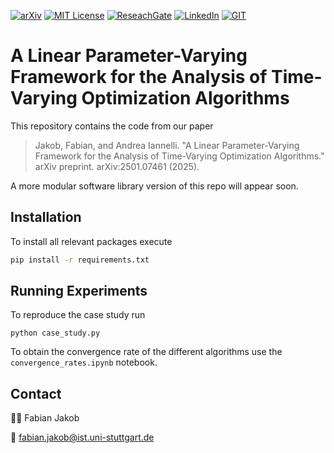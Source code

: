 <!-- PROJECT SHIELDS -->
[![arXiv][arxiv-shield]][arxiv-url]
[![MIT License][license-shield]][license-url]
[![ReseachGate][researchgate-shield]][researchgate-url]
[![LinkedIn][linkedin-shield]][linkedin-url]
[![GIT][git-shield]][git-url]
<!-- [![finalpaper][finalpaper-shield]][finalpaper-url] -->
<!-- [![Scholar][scholar-shield]][scholar-url] -->
<!-- [![Webpage][webpage-shield]][webpage-url] -->

# A Linear Parameter-Varying Framework for the Analysis of Time-Varying Optimization Algorithms
This repository contains the code from our paper

> Jakob, Fabian, and Andrea Iannelli. "A Linear Parameter-Varying Framework for the Analysis of Time-Varying Optimization Algorithms." arXiv preprint. arXiv:2501.07461 (2025). 

A more modular software library version of this repo will appear soon.

## Installation
To install all relevant packages execute 
```bash 
pip install -r requirements.txt
```

## Running Experiments
To reproduce the case study run
``` terminal
python case_study.py
```

To obtain the convergence rate of the different algorithms use the `convergence_rates.ipynb` notebook.

## Contact

🧑‍💻 Fabian Jakob

📧 [fabian.jakob@ist.uni-stuttgart.de](mailto:fabian.jakob@ist.uni-stuttgart.de)

[git-shield]: https://img.shields.io/badge/Github-fjakob-white?logo=github
[git-url]: https://github.com/fjakob
[license-shield]: https://img.shields.io/badge/License-MIT-T?style=flat&color=blue
[license-url]: https://github.com/col-tasas/2024-tvopt-algorithm-analysis/blob/main/LICENSE
<!-- [webpage-shield]: https://img.shields.io/badge/Webpage-Fabian%20Jakob-T?style=flat&logo=codementor&color=green
[webpage-url]: https://www.ist.uni-stuttgart.de/institute/team/Jakob-00004/ add personal webpage -->
[arxiv-shield]: https://img.shields.io/badge/arXiv-2501.07461-t?style=flat&logo=arxiv&logoColor=white&color=red
[arxiv-url]: https://arxiv.org/abs/2501.07461
<!-- [finalpaper-shield]: https://img.shields.io/badge/SIAM-Paper-T?style=flat&color=red
[finalpaper-url]: https://google.com -->
[researchgate-shield]: https://img.shields.io/badge/ResearchGate-Fabian%20Jakob-T?style=flat&logo=researchgate&color=darkgreen
[researchgate-url]: https://www.researchgate.net/profile/Fabian-Jakob-4
[linkedin-shield]: https://img.shields.io/badge/Linkedin-Fabian%20Jakob-T?style=flat&logo=linkedin&logoColor=blue&color=blue
[linkedin-url]: https://www.linkedin.com/in/fabian-jakob/

